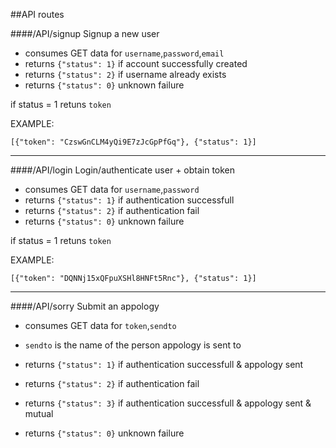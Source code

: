 ##API routes

####/API/signup
Signup a new user

* consumes GET data for `username`,`password`,`email`
* returns `{"status": 1}` if account successfully created
* returns `{"status": 2}` if username already exists
* returns `{"status": 0}` unknown failure

if status = 1 retuns `token`

EXAMPLE:

`[{"token": "CzswGnCLM4yQi9E7zJcGpPfGq"}, {"status": 1}]`

---

####/API/login
Login/authenticate user + obtain token

* consumes GET data for `username`,`password`
* returns `{"status": 1}` if authentication successfull
* returns `{"status": 2}` if authentication fail
* returns `{"status": 0}` unknown failure

if status = 1 retuns `token`

EXAMPLE:

`[{"token": "DQNNj15xQFpuXSHl8HNFt5Rnc"}, {"status": 1}]`

---

####/API/sorry
Submit an appology

* consumes GET data for `token`,`sendto`
* `sendto` is the name of the person appology is sent to

* returns `{"status": 1}` if authentication successfull & appology sent
* returns `{"status": 2}` if authentication fail
* returns `{"status": 3}` if authentication successfull & appology sent & mutual
* returns `{"status": 0}` unknown failure

